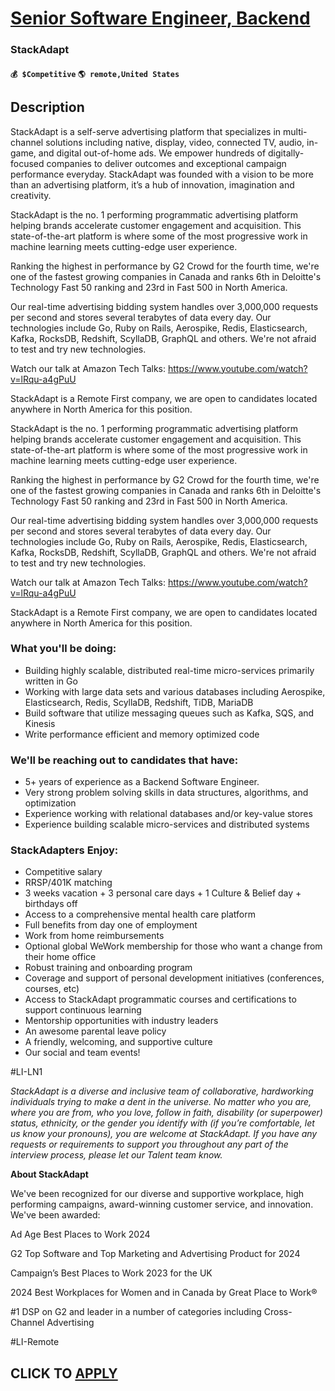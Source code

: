 # [Senior Software Engineer, Backend](https://www.remotewlb.com/apply/senior-software-engineer-backend-133741)  
### StackAdapt  
#### `💰 $Competitive` `🌎 remote,United States`  

## Description

StackAdapt is a self-serve advertising platform that specializes in multi-channel solutions including native, display, video, connected TV, audio, in-game, and digital out-of-home ads. We empower hundreds of digitally-focused companies to deliver outcomes and exceptional campaign performance everyday. StackAdapt was founded with a vision to be more than an advertising platform, it’s a hub of innovation, imagination and creativity.

  

StackAdapt is the no. 1 performing programmatic advertising platform helping brands accelerate customer engagement and acquisition. This state-of-the-art platform is where some of the most progressive work in machine learning meets cutting-edge user experience.

  

Ranking the highest in performance by G2 Crowd for the fourth time, we're one of the fastest growing companies in Canada and ranks 6th in Deloitte's Technology Fast 50 ranking and 23rd in Fast 500 in North America.

  

Our real-time advertising bidding system handles over 3,000,000 requests per second and stores several terabytes of data every day. Our technologies include Go, Ruby on Rails, Aerospike, Redis, Elasticsearch, Kafka, RocksDB, Redshift, ScyllaDB, GraphQL and others. We're not afraid to test and try new technologies.

  

Watch our talk at Amazon Tech Talks: https://www.youtube.com/watch?v=lRqu-a4gPuU

  

StackAdapt is a Remote First company, we are open to candidates located anywhere in North America for this position.

  

StackAdapt is the no. 1 performing programmatic advertising platform helping brands accelerate customer engagement and acquisition. This state-of-the-art platform is where some of the most progressive work in machine learning meets cutting-edge user experience.

  

Ranking the highest in performance by G2 Crowd for the fourth time, we're one of the fastest growing companies in Canada and ranks 6th in Deloitte's Technology Fast 50 ranking and 23rd in Fast 500 in North America.

  

Our real-time advertising bidding system handles over 3,000,000 requests per second and stores several terabytes of data every day. Our technologies include Go, Ruby on Rails, Aerospike, Redis, Elasticsearch, Kafka, RocksDB, Redshift, ScyllaDB, GraphQL and others. We're not afraid to test and try new technologies.

  

Watch our talk at Amazon Tech Talks: https://www.youtube.com/watch?v=lRqu-a4gPuU

  

StackAdapt is a Remote First company, we are open to candidates located anywhere in North America for this position.

  

### What you'll be doing:

* Building highly scalable, distributed real-time micro-services primarily written in Go
* Working with large data sets and various databases including Aerospike, Elasticsearch, Redis, ScyllaDB, Redshift, TiDB, MariaDB
* Build software that utilize messaging queues such as Kafka, SQS, and Kinesis
* Write performance efficient and memory optimized code

  

### We'll be reaching out to candidates that have:

* 5+ years of experience as a Backend Software Engineer.
* Very strong problem solving skills in data structures, algorithms, and optimization
* Experience working with relational databases and/or key-value stores
* Experience building scalable micro-services and distributed systems

  

  

  

### StackAdapters Enjoy:

* Competitive salary 
* RRSP/401K matching
* 3 weeks vacation + 3 personal care days + 1 Culture & Belief day + birthdays off
* Access to a comprehensive mental health care platform
* Full benefits from day one of employment
* Work from home reimbursements
* Optional global WeWork membership for those who want a change from their home office
* Robust training and onboarding program
* Coverage and support of personal development initiatives (conferences, courses, etc)
* Access to StackAdapt programmatic courses and certifications to support continuous learning
* Mentorship opportunities with industry leaders
* An awesome parental leave policy
* A friendly, welcoming, and supportive culture
* Our social and team events!

  

#LI-LN1

  

 _StackAdapt is a diverse and inclusive team of collaborative, hardworking individuals trying to make a dent in the universe. No matter who you are, where you are from, who you love, follow in faith, disability (or superpower) status, ethnicity, or the gender you identify with (if you’re comfortable, let us know your pronouns), you are welcome at StackAdapt. If you have any requests or requirements to support you throughout any part of the interview process, please let our Talent team know._

  

 **About StackAdapt**

  

We've been recognized for our diverse and supportive workplace, high performing campaigns, award-winning customer service, and innovation. We've been awarded:

  

  

Ad Age Best Places to Work 2024

G2 Top Software and Top Marketing and Advertising Product for 2024

Campaign’s Best Places to Work 2023 for the UK

2024 Best Workplaces for Women and in Canada by Great Place to Work®

#1 DSP on G2 and leader in a number of categories including Cross-Channel Advertising

  

#LI-Remote

  
## CLICK TO [APPLY](https://www.remotewlb.com/apply/senior-software-engineer-backend-133741)

